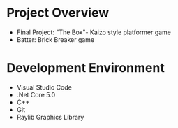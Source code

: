 # Project Overview
- Final Project: "The Box"- Kaizo style platformer game
- Batter: Brick Breaker game

# Development Environment
- Visual Studio Code
- .Net Core 5.0
- C++
- Git
- Raylib Graphics Library
